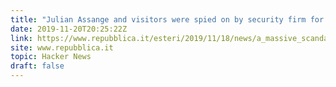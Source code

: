 ```yaml
---
title: "Julian Assange and visitors were spied on by security firm for US intelligence"
date: 2019-11-20T20:25:22Z
link: https://www.repubblica.it/esteri/2019/11/18/news/a_massive_scandal_how_assange_his_doctors_lawyers_and_visitors_were_all_spied_on_for_the_u_s_-241314527?utm_medium=RSS&utm_source=hune
site: www.repubblica.it
topic: Hacker News
draft: false
---
```

